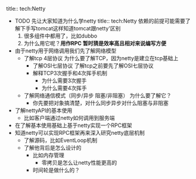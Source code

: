 title:: tech:Netty

- TODO 先让大家知道为什么学netty
  title:: tech:Netty
  依赖的前提可能需要了解下手写tomcat这样知道tomcat跟netty'区别
  1. 很多组件中都用了，比如dubbo
  2. 为什么用它呢？**用作RPC 暂时猜是效率高且相对来说编写方便**
- 由于netty用于网络调用我们先了解网络模型
	- 了解tcp 4层协议
	  为什么要了解TCP，因为netty是建立在tcp基础上
		- 了解OSI七层协议
		  了解tcp之前要先了解OSI七层协议
		- 解释TCP3次握手和4次挥手机制
			- 为什么需要3次握手
			- 为什么需要4次挥手
	- 了解网络通信模式（同步/异步  阻塞/非阻塞）
	  为什么要了解它？
		- 你先要把对象搞清楚，对什么同步异步对什么阻塞与非阻塞
- 了解nettyAPI的基本使用
	- 比如客户端通过netty如何调用到服务端
- 在了解基本使用基础上基于netty实现一个RPC框架
- 知道netty可以实现RPC框架再来深入研究netty底层机制
	- 了解源码，比如EventLoop机制
	- 了解他背后是怎么设计的
		- 比如内存管理
			- 零拷贝是怎么让netty性能更高的
		- 时间轮是做什么的？